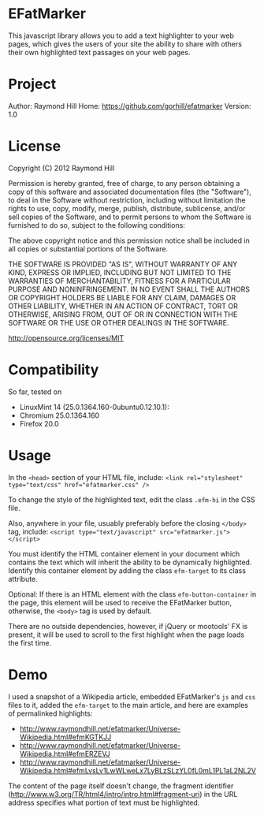 EFatMarker
==========

This javascript library allows you to add a text highlighter to your web pages,
which gives the users of your site the ability to share with others their own
highlighted text passages on your web pages.

Project
=======

Author: Raymond Hill
Home: https://github.com/gorhill/efatmarker
Version: 1.0

License
=======

Copyright (C) 2012 Raymond Hill

Permission is hereby granted, free of charge, to any person obtaining a copy of this software and associated documentation files (the "Software"), to deal in the Software without restriction, including without limitation the rights to use, copy, modify, merge, publish, distribute, sublicense, and/or sell copies of the Software, and to permit persons to whom the Software is furnished to do so, subject to the following conditions:

The above copyright notice and this permission notice shall be included in all copies or substantial portions of the Software.

THE SOFTWARE IS PROVIDED "AS IS", WITHOUT WARRANTY OF ANY KIND, EXPRESS OR IMPLIED, INCLUDING BUT NOT LIMITED TO THE WARRANTIES OF MERCHANTABILITY, FITNESS FOR A PARTICULAR PURPOSE AND NONINFRINGEMENT. IN NO EVENT SHALL THE AUTHORS OR COPYRIGHT HOLDERS BE LIABLE FOR ANY CLAIM, DAMAGES OR OTHER LIABILITY, WHETHER IN AN ACTION OF CONTRACT, TORT OR OTHERWISE, ARISING FROM, OUT OF OR IN CONNECTION WITH THE SOFTWARE OR THE USE OR OTHER DEALINGS IN THE SOFTWARE.

http://opensource.org/licenses/MIT

Compatibility
=============

So far, tested on

* LinuxMint 14 (25.0.1364.160-0ubuntu0.12.10.1):
* Chromium 25.0.1364.160
* Firefox 20.0

Usage
=====

In the ```<head>``` section of your HTML file, include:
    ```<link rel="stylesheet" type="text/css" href="efatmarker.css" />```

To change the style of the highlighted text, edit the class ```.efm-hi```
in the CSS file.

Also, anywhere in your file, usuably preferably before the closing ```</body>```
tag, include:
    ```<script type="text/javascript" src="efatmarker.js"></script>```

You must identify the HTML container element in your document which
contains the text which will inherit the ability to be dynamically
highlighted. Identify this container element by adding the class
```efm-target``` to its class attribute.

Optional: If there is an HTML element with the class ```efm-button-container```
in the page, this element will be used to receive the EFatMarker button,
otherwise, the ```<body>``` tag is used by default.

There are no outside dependencies, however, if jQuery or mootools' FX is
present, it will be used to scroll to the first highlight when the page
loads the first time.

Demo
====

I used a snapshot of a Wikipedia article, embedded EFatMarker's ```js``` and
```css``` files to it, added the ```efm-target``` to the main article, and
here are examples of permalinked highlights:

* http://www.raymondhill.net/efatmarker/Universe-Wikipedia.html#efmKGTKJJ
* http://www.raymondhill.net/efatmarker/Universe-Wikipedia.html#efmERZEVJ
* http://www.raymondhill.net/efatmarker/Universe-Wikipedia.html#efmLvsLv1LwWLweLx7LyBLzSLzYL0fL0mL1PL1aL2NL2V

The content of the page itself doesn't change, the fragment identifier
(http://www.w3.org/TR/html4/intro/intro.html#fragment-uri) in the URL address
specifies what portion of text must be highlighted.
